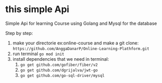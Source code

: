 # this simple Api

Simple Api for learning Course using Golang and Mysql for the database

Step by step:
1. make your directorie ex:online-course
   and make a git clone: `https://github.com/AnggaDanarP/Online-Learning-Plathform.git`
2. run terminal `go mod init`
3. install dependencies that we need in terminal:
    1. `go get github.com/gofiber/fiber/v2`
    2. `go get github.com/dgrijalva/jwt-go`
    3. `go get github.com/go-sql-driver/mysql`

